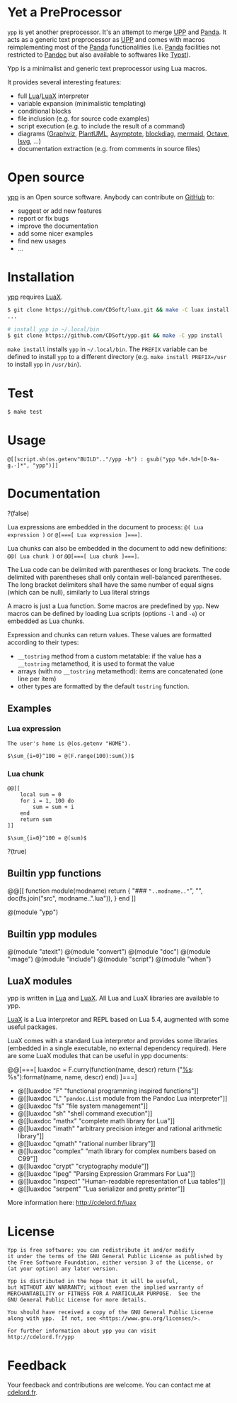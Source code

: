 # Yet a PreProcessor

[ypp]: http://cdelord.fr/ypp "Yet another PreProcessor"
[UPP]: http://cdelord.fr/upp "Universal PreProcessor"
[Panda]: http://cdelord.fr/panda "Pandoc add-ons (Lua filters for Pandoc)"
[Pandoc]: https://pandoc.org "A universal document converter"
[Typst]: https://typst.app/ "Compose papers faster"
[Lua]: http://www.lua.org/
[GitHub]: https://github.com/CDSoft/ypp
[cdelord.fr]: http://cdelord.fr
[GraphViz]: http://graphviz.org/
[PlantUML]: http://plantuml.sourceforge.net/
[ditaa]: http://ditaa.sourceforge.net/
[blockdiag]: http://blockdiag.com/
[Asymptote]: http://asymptote.sourceforge.net/
[mermaid]: https://mermaidjs.github.io/
[Pandoc Lua filter]: http://pandoc.org/lua-filters.html
[Python]: https://www.python.org/
[Lua]: http://www.lua.org/
[gnuplot]: http://www.gnuplot.info/
[lsvg]: http://cdelord.fr/lsvg/
[LuaX]: http://cdelord.fr/luax "Lua eXtended interpretor"
[LuaX documentation]: http://cdelord.fr/luax/luax.lua.html
[Octave]: https://octave.org/

`ypp` is yet another preprocessor. It's an attempt to merge [UPP] and [Panda].
It acts as a generic text preprocessor as [UPP] and comes with macros
reimplementing most of the [Panda] functionalities (i.e. [Panda] facilities not
restricted to [Pandoc] but also available to softwares like [Typst]).

Ypp is a minimalist and generic text preprocessor using Lua macros.

It provides several interesting features:

- full [Lua]/[LuaX] interpreter
- variable expansion (minimalistic templating)
- conditional blocks
- file inclusion (e.g. for source code examples)
- script execution (e.g. to include the result of a command)
- diagrams ([Graphviz], [PlantUML], [Asymptote], [blockdiag], [mermaid], [Octave], [lsvg], ...)
- documentation extraction (e.g. from comments in source files)

# Open source

[ypp] is an Open source software.
Anybody can contribute on [GitHub] to:

- suggest or add new features
- report or fix bugs
- improve the documentation
- add some nicer examples
- find new usages
- ...

# Installation

[ypp] requires [LuaX].

``` sh
$ git clone https://github.com/CDSoft/luax.git && make -C luax install
...

# install ypp in ~/.local/bin
$ git clone https://github.com/CDSoft/ypp.git && make -C ypp install
```

`make install` installs `ypp` in `~/.local/bin`.
The `PREFIX` variable can be defined to install `ypp` to a different directory
(e.g. `make install PREFIX=/usr` to install `ypp` in `/usr/bin`).

# Test

``` sh
$ make test
```

# Usage

```
@[[script.sh(os.getenv"BUILD".."/ypp -h") : gsub("ypp %d+.%d+[0-9a-g.-]*", "ypp")]]
```

# Documentation

?(false)

Lua expressions are embedded in the document to process: `@( Lua expression )` or `@[===[ Lua expression ]===]`.

Lua chunks can also be embedded in the document to add new definitions: `@@( Lua chunk )` or `@@[===[ Lua chunk ]===]`.

The Lua code can be delimited with parentheses or long brackets.
The code delimited with parentheses shall only contain well-balanced parentheses.
The long bracket delimiters shall have the same number of equal signs (which can be null),
similarly to Lua literal strings

A macro is just a Lua function. Some macros are predefined by `ypp`. New macros
can be defined by loading Lua scripts (options `-l` and `-e`) or embedded as
Lua chunks.

Expression and chunks can return values. These values are formatted according
to their types:

- `__tostring` method from a custom metatable: if the value has a `__tostring`
  metamethod, it is used to format the value
- arrays (with no `__tostring` metamethod): items are concatenated (one line per item)
- other types are formatted by the default `tostring` function.

## Examples

### Lua expression

```
The user's home is @(os.getenv "HOME").

$\sum_{i=0}^100 = @(F.range(100):sum())$
```

### Lua chunk

```
@@[[
    local sum = 0
    for i = 1, 100 do
        sum = sum + i
    end
    return sum
]]

$\sum_{i=0}^100 = @(sum)$
```

?(true)

## Builtin ypp functions

@@[[
    function module(modname)
        return {
            "### `"..modname.."`",
            "",
            doc(fs.join("src", modname..".lua")),
        }
    end
]]

@(module "ypp")

## Builtin ypp modules

@(module "atexit")
@(module "convert")
@(module "doc")
@(module "image")
@(module "include")
@(module "script")
@(module "when")

## LuaX modules

ypp is written in [Lua] and [LuaX].
All Lua and LuaX libraries are available to ypp.

[LuaX] is a Lua interpretor and REPL based on Lua 5.4, augmented with some useful packages.

LuaX comes with a standard Lua interpretor and provides some libraries (embedded
in a single executable, no external dependency required).
Here are some LuaX modules that can be useful in ypp documents:

@@[===[
    luaxdoc = F.curry(function(name, descr)
        return ("[%s](https://github.com/CDSoft/luax/blob/master/doc/%s.md): %s"):format(name, name, descr)
    end)
]===]

- @[[luaxdoc "F" "functional programming inspired functions"]]
- @[[luaxdoc "L" "`pandoc.List` module from the Pandoc Lua interpreter"]]
- @[[luaxdoc "fs" "file system management"]]
- @[[luaxdoc "sh" "shell command execution"]]
- @[[luaxdoc "mathx" "complete math library for Lua"]]
- @[[luaxdoc "imath" "arbitrary precision integer and rational arithmetic library"]]
- @[[luaxdoc "qmath" "rational number library"]]
- @[[luaxdoc "complex" "math library for complex numbers based on C99"]]
- @[[luaxdoc "crypt" "cryptography module"]]
- @[[luaxdoc "lpeg" "Parsing Expression Grammars For Lua"]]
- @[[luaxdoc "inspect" "Human-readable representation of Lua tables"]]
- @[[luaxdoc "serpent" "Lua serializer and pretty printer"]]

More information here: <http://cdelord.fr/luax>

# License

    Ypp is free software: you can redistribute it and/or modify
    it under the terms of the GNU General Public License as published by
    the Free Software Foundation, either version 3 of the License, or
    (at your option) any later version.

    Ypp is distributed in the hope that it will be useful,
    but WITHOUT ANY WARRANTY; without even the implied warranty of
    MERCHANTABILITY or FITNESS FOR A PARTICULAR PURPOSE.  See the
    GNU General Public License for more details.

    You should have received a copy of the GNU General Public License
    along with ypp.  If not, see <https://www.gnu.org/licenses/>.

    For further information about ypp you can visit
    http://cdelord.fr/ypp

Feedback
========

Your feedback and contributions are welcome.
You can contact me at [cdelord.fr].
